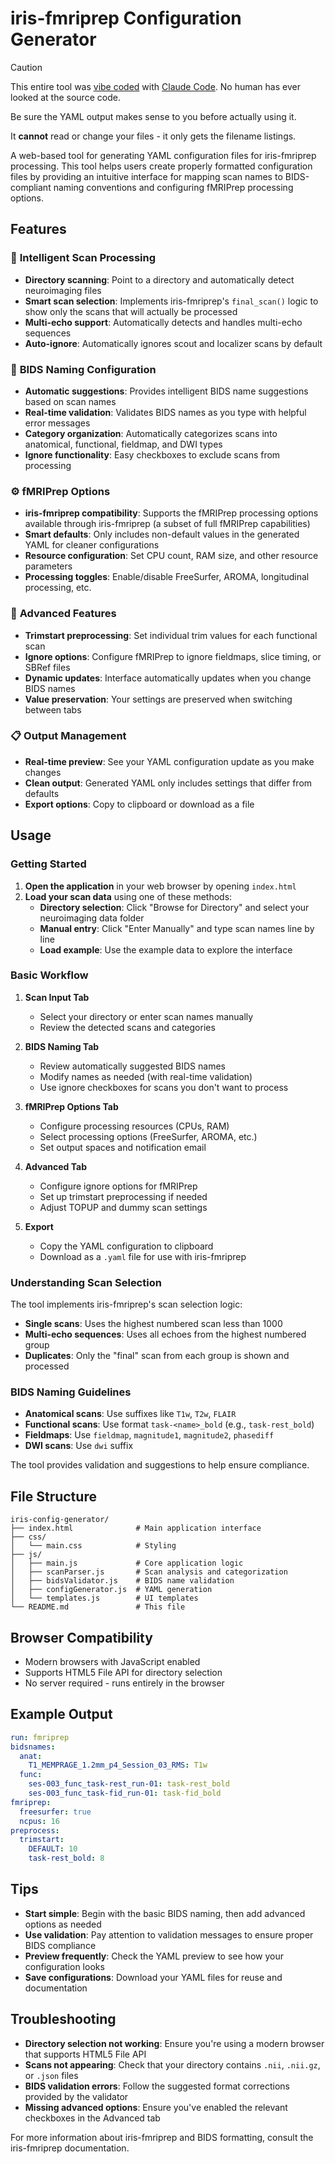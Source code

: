 # iris-fmriprep Configuration Generator

> [!CAUTION]
> This entire tool was [vibe coded](https://en.wikipedia.org/wiki/Vibe_coding) with [Claude Code](https://www.anthropic.com/claude-code). No human has ever looked at the source code.
>
>  Be sure the YAML output makes sense to you before actually using it.
> 
> It **cannot** read or change your files - it only gets the filename listings.

A web-based tool for generating YAML configuration files for iris-fmriprep processing. This tool helps users create properly formatted configuration files by providing an intuitive interface for mapping scan names to BIDS-compliant naming conventions and configuring fMRIPrep processing options.

## Features

### 🧠 **Intelligent Scan Processing**
- **Directory scanning**: Point to a directory and automatically detect neuroimaging files
- **Smart scan selection**: Implements iris-fmriprep's `final_scan()` logic to show only the scans that will actually be processed
- **Multi-echo support**: Automatically detects and handles multi-echo sequences
- **Auto-ignore**: Automatically ignores scout and localizer scans by default

### 📝 **BIDS Naming Configuration**
- **Automatic suggestions**: Provides intelligent BIDS name suggestions based on scan names
- **Real-time validation**: Validates BIDS names as you type with helpful error messages
- **Category organization**: Automatically categorizes scans into anatomical, functional, fieldmap, and DWI types
- **Ignore functionality**: Easy checkboxes to exclude scans from processing

### ⚙️ **fMRIPrep Options**
- **iris-fmriprep compatibility**: Supports the fMRIPrep processing options available through iris-fmriprep (a subset of full fMRIPrep capabilities)
- **Smart defaults**: Only includes non-default values in the generated YAML for cleaner configurations
- **Resource configuration**: Set CPU count, RAM size, and other resource parameters
- **Processing toggles**: Enable/disable FreeSurfer, AROMA, longitudinal processing, etc.

### 🔧 **Advanced Features**
- **Trimstart preprocessing**: Set individual trim values for each functional scan
- **Ignore options**: Configure fMRIPrep to ignore fieldmaps, slice timing, or SBRef files
- **Dynamic updates**: Interface automatically updates when you change BIDS names
- **Value preservation**: Your settings are preserved when switching between tabs

### 📋 **Output Management**
- **Real-time preview**: See your YAML configuration update as you make changes
- **Clean output**: Generated YAML only includes settings that differ from defaults
- **Export options**: Copy to clipboard or download as a file

## Usage

### Getting Started

1. **Open the application** in your web browser by opening `index.html`
2. **Load your scan data** using one of these methods:
   - **Directory selection**: Click "Browse for Directory" and select your neuroimaging data folder
   - **Manual entry**: Click "Enter Manually" and type scan names line by line
   - **Load example**: Use the example data to explore the interface

### Basic Workflow

1. **Scan Input Tab**
   - Select your directory or enter scan names manually
   - Review the detected scans and categories

2. **BIDS Naming Tab**
   - Review automatically suggested BIDS names
   - Modify names as needed (with real-time validation)
   - Use ignore checkboxes for scans you don't want to process

3. **fMRIPrep Options Tab**
   - Configure processing resources (CPUs, RAM)
   - Select processing options (FreeSurfer, AROMA, etc.)
   - Set output spaces and notification email

4. **Advanced Tab**
   - Configure ignore options for fMRIPrep
   - Set up trimstart preprocessing if needed
   - Adjust TOPUP and dummy scan settings

5. **Export**
   - Copy the YAML configuration to clipboard
   - Download as a `.yaml` file for use with iris-fmriprep

### Understanding Scan Selection

The tool implements iris-fmriprep's scan selection logic:
- **Single scans**: Uses the highest numbered scan less than 1000
- **Multi-echo sequences**: Uses all echoes from the highest numbered group
- **Duplicates**: Only the "final" scan from each group is shown and processed

### BIDS Naming Guidelines

- **Anatomical scans**: Use suffixes like `T1w`, `T2w`, `FLAIR`
- **Functional scans**: Use format `task-<name>_bold` (e.g., `task-rest_bold`)
- **Fieldmaps**: Use `fieldmap`, `magnitude1`, `magnitude2`, `phasediff`
- **DWI scans**: Use `dwi` suffix

The tool provides validation and suggestions to help ensure compliance.

## File Structure

```
iris-config-generator/
├── index.html              # Main application interface
├── css/
│   └── main.css            # Styling
├── js/
│   ├── main.js             # Core application logic
│   ├── scanParser.js       # Scan analysis and categorization
│   ├── bidsValidator.js    # BIDS name validation
│   ├── configGenerator.js  # YAML generation
│   └── templates.js        # UI templates
└── README.md               # This file
```

## Browser Compatibility

- Modern browsers with JavaScript enabled
- Supports HTML5 File API for directory selection
- No server required - runs entirely in the browser

## Example Output

```yaml
run: fmriprep
bidsnames:
  anat:
    T1_MEMPRAGE_1.2mm_p4_Session_03_RMS: T1w
  func:
    ses-003_func_task-rest_run-01: task-rest_bold
    ses-003_func_task-fid_run-01: task-fid_bold
fmriprep:
  freesurfer: true
  ncpus: 16
preprocess:
  trimstart:
    DEFAULT: 10
    task-rest_bold: 8
```

## Tips

- **Start simple**: Begin with the basic BIDS naming, then add advanced options as needed
- **Use validation**: Pay attention to validation messages to ensure proper BIDS compliance
- **Preview frequently**: Check the YAML preview to see how your configuration looks
- **Save configurations**: Download your YAML files for reuse and documentation

## Troubleshooting

- **Directory selection not working**: Ensure you're using a modern browser that supports HTML5 File API
- **Scans not appearing**: Check that your directory contains `.nii`, `.nii.gz`, or `.json` files
- **BIDS validation errors**: Follow the suggested format corrections provided by the validator
- **Missing advanced options**: Ensure you've enabled the relevant checkboxes in the Advanced tab

For more information about iris-fmriprep and BIDS formatting, consult the iris-fmriprep documentation.
